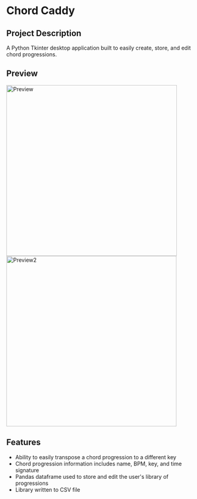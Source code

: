 # Chord Caddy

## Project Description
A Python Tkinter desktop application built to easily create, store, and edit chord progressions.

## Preview
<img width="447" alt="Preview" src="https://github.com/user-attachments/assets/6ec3ea54-2e01-4b54-930a-42fd753e9ace">
<img width="446" alt="Preview2" src="https://github.com/user-attachments/assets/0701fd91-4d5a-4028-9585-31206ceab852">



## Features
- Ability to easily transpose a chord progression to a different key
- Chord progression information includes name, BPM, key, and time signature
- Pandas dataframe used to store and edit the user's library of progressions
- Library written to CSV file

